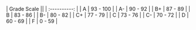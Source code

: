 
| Grade Scale  ||
| :----------:  |
| A  | 93 - 100 |
| A- | 90 - 92  |
| B+ | 87 - 89  |
| B  | 83 - 86  |
| B- | 80 - 82  |
| C+ | 77 - 79  |
| C  | 73 - 76  |
| C- | 70 - 72  |
| D  | 60 - 69  |
| F  | 0 - 59   |
